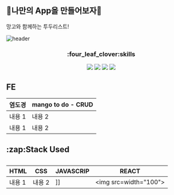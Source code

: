 ## 🐶나만의 App을 만들어보자🐶

망고와 함께하는 투두리스트!

![header](https://capsule-render.vercel.app/api?type=slice&color=auto&height=300&section=header&text=망고와%20함께하는%20todolist&fontSize=60)


<div align="center">
	<h3>:four_leaf_clover:skills</h3>
	<img src="https://img.shields.io/badge/Javascript-F7DF1E?style=flat&logo=Javascript&logoColor=white" />
	<img src="https://img.shields.io/badge/HTML5-E34F26?style=flat&logo=HTML5&logoColor=white" />
	<img src="https://img.shields.io/badge/CSS3-1572B6?style=flat&logo=CSS3&logoColor=white" />
	<img src="https://img.shields.io/badge/React-61DAFB?style=flat&logo=React&logoColor=white"/>

<div align="left">
<h2>FE</h2>
<div>

|염도경|mango to do - CRUD|
|---|---|
|내용 1|내용 2|
|내용 1|내용 2|

<div align="left">
<h2>:zap:Stack Used<h2
<div>

|HTML|CSS|JAVASCRIP|REACT|
|---|---|---|---|
|내용 1|내용 2|]]|<img src=width="100">|

</div>

